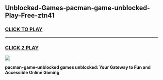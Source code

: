
## Unblocked-Games-pacman-game-unblocked-Play-Free-ztn41
<h3>
<a href="https://premium76.site?title=pacman-game-unblocked&ref=18A1">CLICK TO PLAY</a></h3>
<hr>

<h3>
<a href="https://premium76.site?title=pacman-game-unblocked&ref=18A1">CLICK 2 PLAY</a>
  
</h3>

<a href="https://premium76.site?title=pacman-game-unblocked&ref=18A1"><img src="https://clearcache.store/games.png"></a>


**pacman-game-unblocked games unblocked: Your Gateway to Fun and Accessible Online Gaming**
